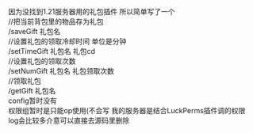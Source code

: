 因为没找到1.21服务器用的礼包插件 所以简单写了一个        
//把当前背包里的物品存为礼包        
/saveGift 礼包名        
//设置礼包的领取冷却时间 单位是分钟      
/setTimeGift 礼包名 礼包cd      
//设置礼包的领取次数      
/setNumGift 礼包名 礼包领取次数    
//领取礼包      
/getGift 礼包名      
config暂时没有       
权限组暂时是只能op使用(不会写  我的服务器是结合LuckPerms插件调的权限        
log会比较多介意可以直接去源码里删除      
